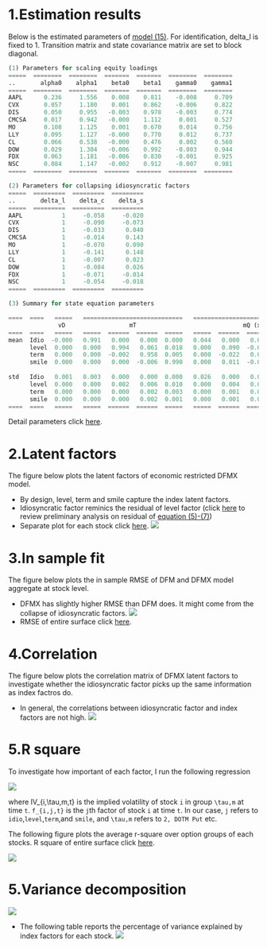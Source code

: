 # 1.Estimation results
Below is the estimated parameters of [model (15)](https://github.com/gongmichael/ImvolSurf/blob/master/imvolsurf/meeting/20161206/Model.md). 
For identification, delta_l is fixed to 1. Transition matrix and state covariance matrix are set to block diagonal. 

```python
(1) Parameters for scaling equity loadings
=====  ========  ========  =======  =======  ========  ========
..       alpha0    alpha1    beta0    beta1    gamma0    gamma1
=====  ========  ========  =======  =======  ========  ========
AAPL      0.236     1.556    0.008    0.811    -0.008     0.709
CVX       0.057     1.180    0.001    0.862    -0.006     0.822
DIS       0.050     0.955   -0.003    0.978    -0.003     0.774
CMCSA     0.017     0.942   -0.000    1.112     0.001     0.527
MO        0.108     1.125    0.001    0.670     0.014     0.756
LLY       0.095     1.127   -0.000    0.770     0.012     0.737
CL        0.066     0.538   -0.000    0.476     0.002     0.560
DOW       0.029     1.304   -0.006    0.992    -0.003     0.944
FDX       0.063     1.181   -0.006    0.830    -0.001     0.925
NSC       0.084     1.147   -0.002    0.912    -0.007     0.981
=====  ========  ========  =======  =======  ========  ========

(2) Parameters for collapsing idiosyncratic factors 
=====  =========  =========  =========
..       delta_l    delta_c    delta_s
=====  =========  =========  =========
AAPL           1     -0.058     -0.020
CVX            1     -0.090     -0.073
DIS            1     -0.033      0.040
CMCSA          1     -0.014      0.143
MO             1     -0.070      0.090
LLY            1     -0.141      0.148
CL             1     -0.007      0.023
DOW            1     -0.084      0.026
FDX            1     -0.071     -0.014
NSC            1     -0.054     -0.018
=====  =========  =========  =========

(3) Summary for state equation parameters

====  ====   =====   ============================   ============================== 
              vD                  mT                              mQ (x1E3) 
====  ====   =====   =====  ======  ======  =====   =====  ======  ======  ======  
mean  Idio  -0.000   0.991   0.000   0.000  0.000   0.044   0.000   0.000   0.000 
      level  0.000   0.000   0.994   0.061  0.018   0.000   0.090  -0.022   0.011 
      term   0.000   0.000  -0.002   0.958  0.005   0.000  -0.022   0.006  -0.002 
      smile  0.000   0.000   0.000  -0.006  0.990   0.000   0.011  -0.002   0.002 
                                                                                 
std   Idio   0.001   0.003   0.000   0.000  0.000   0.026   0.000   0.000   0.000 
      level  0.000   0.000   0.002   0.006  0.010   0.000   0.004   0.001   0.001 
      term   0.000   0.000   0.000   0.002  0.003   0.000   0.001   0.000   0.000 
      smile  0.000   0.000   0.000   0.002  0.001   0.000   0.001   0.000   0.000 
====  ====   =====   =====  ======  ======  =====   =====  ======  ======  ======   
```
Detail parameters click [here](https://github.com/gongmichael/ImvolSurf/blob/master/imvolsurf/meeting/20161206/Par.md).

# 2.Latent factors
The figure below plots the latent factors of economic restricted DFMX model.
* By design, level, term and smile capture the index latent factors.
* Idiosyncratic factor reminics the residual of level factor (click [here](https://github.com/gongmichael/ImvolSurf/blob/master/imvolsurf/meeting/20161206/preliminary.md) 
to review preliminary analysis on residual of [equation (5)-(7)](https://github.com/gongmichael/ImvolSurf/blob/master/imvolsurf/meeting/20161206/Model.md))
* Separate plot for each stock click [here](https://dl.dropboxusercontent.com/u/97697694/ImvolSurf/Update20161206/dfmxFactors_sep.png).
![](https://dl.dropboxusercontent.com/u/97697694/ImvolSurf/Update20161206/dfmxFactors.png)

# 3.In sample fit
The figure below plots the in sample RMSE of DFM and DFMX model aggregate at stock level.
* DFMX has slightly higher RMSE than DFM does. It might come from the collapse of idiosyncratic factors.
![](https://dl.dropboxusercontent.com/u/97697694/ImvolSurf/Update20161206/RMSEIS.png)
* RMSE of entire surface click [here](https://dl.dropboxusercontent.com/u/97697694/ImvolSurf/Update20161206/HMIS.png).

# 4.Correlation
The figure below plots the correlation matrix of DFMX latent factors to investigate whether the idiosyncratic factor picks up 
the same information as index factros do.
* In general, the correlations between idiosyncratic factor and index factors are not high.
![](https://dl.dropboxusercontent.com/u/97697694/ImvolSurf/Update20161206/corr.png)


# 5.R square
To investigate how important of each factor, I run the following regression

![](https://dl.dropboxusercontent.com/u/97697694/ImvolSurf/Update20161121/regression.png)

where IV_{i,\tau,m,t} is the implied volatility of stock `i` in group `\tau,m` at
time `t`. `f_{i,j,t}` is the `j`th factor of stock `i` at time `t`. In our case,
`j` refers to `idio`,`level`,`term`,and `smile`, and `\tau,m` refers to `2, DOTM Put`
etc. 

The following figure plots the average r-square over option groups of each stocks. R square of entire surface click 
[here](https://dl.dropboxusercontent.com/u/97697694/ImvolSurf/Update20161206/rsquaredsurf.png).

![](https://dl.dropboxusercontent.com/u/97697694/ImvolSurf/Update20161206/rsquared.png)

# 5.Variance decomposition
![](https://dl.dropboxusercontent.com/u/97697694/ImvolSurf/Update20161206/vardecompDoc.png)
* The following table reports the percentage of variance explained by index factors for each stock.
![](https://dl.dropboxusercontent.com/u/97697694/ImvolSurf/Update20161206/vardecomp.png)


